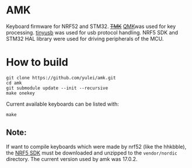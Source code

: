 # AMK 
Keyboard firmware for NRF52 and STM32. 
~~[TMK](https://github.com/tmk/tmk_keyboard.git)~~ [QMK](https://github.com/qmk/qmk_firmware)was used for key processing.
[tinyusb](https://github.com/hathach/tinyusb.git) was used for usb protocol handling.
NRF5 SDK and STM32 HAL library were used for driving peripherals of the MCU.

# How to build

```
git clone https://github.com/yulei/amk.git
cd amk
git submodule update --init --recursive
make onekey
```

Current available keyboards can be listed with:

```
make
```

## Note:
If want to compile keyboards which were made by nrf52 (like the hhkbble), the [NRF5 SDK](https://www.nordicsemi.com/Software-and-Tools/Software/nRF5-SDK) must be downloaded and unzipped to the ```vendor/nordic``` directory. The current version used by amk was 17.0.2.
